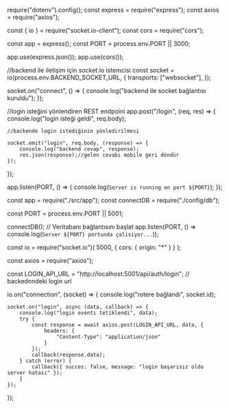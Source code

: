 require("dotenv").config();
const express = require("express");
const axios = require("axios");

const { io } = require("socket.io-client");
const cors = require("cors");

const app = express();
const PORT = process.env.PORT || 3000;

app.use(express.json());
app.use(cors());

//backend ile iletişim için socket.io istemcisi
const socket = io(process.env.BACKEND_SOCKET_URL, {
    transports: ["websocket"],
});

socket.on("connect", () => {
    console.log("backend ile socket bağlantısı kuruldu");
});

//login isteğini yönlendiren REST endpoini
app.post("/login", (req, res) => {
    console.log("login isteği geldi", req.body);

    //backende login istediğinin yönledirilmesi

    socket.emit("login", req.body, (response) => {
        console.log("backend cevap", response);
        res.json(response);//gelen cevabı mobile geri döndür
    });
});

app.listen(PORT, () => {
  console.log(`Server is running on port ${PORT}`);
});



const app = require("./src/app");
const connectDB = require("./config/db");

const PORT = process.env.PORT || 5001;

connectDB(); // Veritabanı bağlantısını başlat
app.listen(PORT, () => console.log(`Server ${PORT} portunda çalisiyor...`));

const io = require("socket.io")(
    5000, {
    cors: {
        origin: "*"
    }
}
);

const axios = require("axios");

const LOGIN_API_URL = "http://localhost:5001/api/auth/login";   // backednndeki login url




io.on("connection", (socket) => {
    console.log("rotere bağlandı", socket.id);


    socket.on("login", async (data, callback) => {
        console.log("login eventi tetiklendi", data);
        try {
            const response = await axios.post(LOGIN_API_URL, data, {
                headers: {
                    "Content-Type": "application/json"
                }
            });
            callback(response.data);
        } catch (error) {
            callback({ succes: false, message: "login başarısız oldu server hatası" });
        }
    });
});
